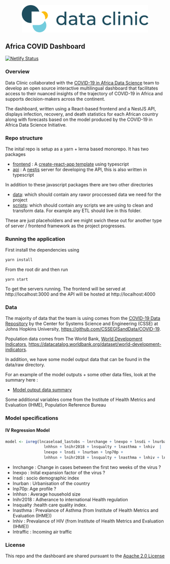 
<p align="center">
  <img src="site-logo.png" width="400"/>
</p>

## Africa COVID Dashboard
[![Netlify Status](https://api.netlify.com/api/v1/badges/25700efb-ac20-4b91-8ce6-f9d4dcadc810/deploy-status)](https://app.netlify.com/sites/ts-africa-covid/deploys)

### Overview

Data Clinic collaborated with the [COVID-19 in Africa Data Science](https://sites.bu.edu/covid-19-in-africa/) team to develop an open source interactive multilingual dashboard that facilitates access to their nuanced insights of the trajectory of COVID-19 in Africa and supports decision-makers across the continent.

The dashboard, written using a React-based frontend and a NestJS API, displays infection, recovery, and death statistics for each African country along with forecasts based on the model produced by the COVID-19 in Africa Data Science Initiative.

### Repo structure 

The inital repo is setup as a yarn + lerna based monorepo. It has two packages 

- [frontend](/packages/frontend) : A [create-react-app template](https://github.com/facebook/create-react-app) using  typescript
- [api](/packages/api) : A [nestjs](https://nestjs.com/) server for developing the API, this is also written in typescript 

In addition to these javascript packages there are two other directories 
- [data](/data): which should contain any rawor proccessed data we need for the project 
- [scripts](/scripts): which should contain any scripts we are using to clean and transform data. For example any ETL should live in this folder.

These are just placeholders and we might swich these out for another type of server / frontend framework as the project progresses.

### Running the application 

First install the dependencies using 

```bash
yarn install
```

From the root dir and then run 

```
yarn start
```

To get the servers running. The frontend will be served at http://localhost:3000 and the API will be hosted at http://localhost:4000  

### Data 

The majority of data that the team is using comes from the [COVID-19 Data Repository](https://github.com/CSSEGISandData/COVID-19) by the Center for Systems Science and Engineering (CSSE) at Johns Hopkins University, https://github.com/CSSEGISandData/COVID-19.

Population data comes from The World Bank, [World Development Indicators](https://datacatalog.worldbank.org/dataset/world-development-indicators), https://datacatalog.worldbank.org/dataset/world-development-indicators.

In addition, we have some model output data that can be found in the data/raw directory. 

For an example of the model outputs + some other data files, look at the summary here : 
- [Model output data summary](/data/raw/test/summary.md)

Some additional variables come from the Institute of Health Metrics and Evaluation (IHME),  Population Reference Bureau 

### Model specifications 

#### IV Regression Model

```r
model <- ivreg(lncaseload_lastobs ~ lnrchange + lnexpo + lnsdi + lnurban + lnp70p +
                 lnhhsn + lnihr2018 + lnsqualty + lnasthma + lnhiv  | 
                 lnexpo + lnsdi + lnurban + lnp70p +
                 lnhhsn + lnihr2018 + lnsqualty + lnasthma + lnhiv + lntraffic,data= modeldata)
```

- lnrchange : Change in cases between the first two weeks of the virus ?
- lnexpo : Inital expansion factor of the virus ?
- lnsdi : socio demographic index
- lnurban : Urbanisation of the country
- lnp70p: Age profile ?
- lnhhsn : Average household size
- lnihr2018 : Adherance to international Health regulation
- lnsqualty :health care quality index.
- lnasthma  : Prevalance of Asthma (from Institute of Health Metrics and Evaluation (IHME))
- lnhiv : Prevalance of HIV (from Institute of Health Metrics and Evaluation (IHME))  
- lntraffic : Incoming air traffic

### License

This repo and the dashboard are shared pursuant to the [Apache 2.0 License](https://www.apache.org/licenses/LICENSE-2.0.html)
